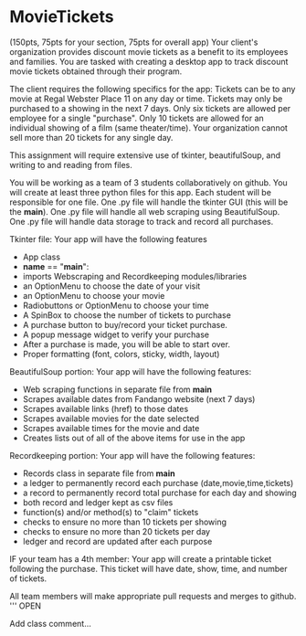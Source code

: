 # MovieTickets

(150pts, 75pts for your section, 75pts for overall app)
Your client's organization provides discount movie tickets as a benefit to 
its employees and families.
You are tasked with creating a desktop app to track discount movie tickets
obtained through their program.

The client requires the following specifics for the app:
Tickets can be to any movie at Regal Webster Place 11 on any day or time.
Tickets may only be purchased to a showing in the next 7 days.
Only six tickets are allowed per employee for a single "purchase".
Only 10 tickets are allowed for an individual showing of a film (same theater/time).
Your organization cannot sell more than 20 tickets for any single day.

This assignment will require extensive use of tkinter, beautifulSoup,
and writing to and reading from files.

You will be working as a team of 3 students collaboratively on github.
You will create at least three python files for this app.
Each student will be responsible for one file.
One .py file will handle the tkinter GUI (this will be the __main__). 
One .py file will handle all web scraping using BeautifulSoup. 
One .py file will handle data storage to track and record all purchases.

Tkinter file:
Your app will have the following features
- App class 
- __name__ == "__main__":
- imports Webscraping and Recordkeeping modules/libraries
- an OptionMenu to choose the date of your visit
- an OptionMenu to choose your movie
- Radiobuttons or OptionMenu to choose your time
- A SpinBox to choose the number of tickets to purchase
- A purchase button to buy/record your ticket purchase.
- A popup message widget to verify your purchase
- After a purchase is made, you will be able to start over.
- Proper formatting (font, colors, sticky, width, layout)

BeautifulSoup portion:
Your app will have the following features:
- Web scraping functions in separate file from __main__
- Scrapes available dates from Fandango website (next 7 days)
- Scrapes available links (href) to those dates
- Scrapes available movies for the date selected
- Scrapes available times for the movie and date
- Creates lists out of all of the above items for use in the app

Recordkeeping portion:
Your app will have the following features:
- Records class in separate file from __main__
- a ledger to permanently record each purchase (date,movie,time,tickets)
- a record to permanently record total purchase for each day and showing
- both record and ledger kept as csv files
- function(s) and/or method(s) to "claim" tickets 
- checks to ensure no more than 10 tickets per showing
- checks to ensure no more than 20 tickets per day
- ledger and record are updated after each purpose

IF your team has a 4th member:
Your app will create a printable ticket following the purchase.
This ticket will have date, show, time, and number of tickets.

All team members will make appropriate pull requests and merges to github.
'''
OPEN

Add class comment…
